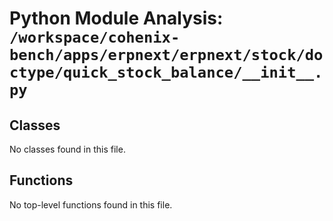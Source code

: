 # Python Module Analysis: `/workspace/cohenix-bench/apps/erpnext/erpnext/stock/doctype/quick_stock_balance/__init__.py`

## Classes

No classes found in this file.


## Functions

No top-level functions found in this file.
